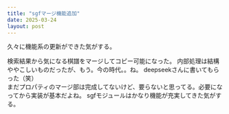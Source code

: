 ```yaml
---
title: "sgfマージ機能追加"
date: 2025-03-24
layout: post
---
```


久々に機能系の更新ができた気がする。

検索結果から気になる棋譜をマージしてコピー可能になった。
内部処理は結構ややこしいものだったが、もう。今の時代。。ね。
deepseekさんに書いてもらった（笑）  
まだプロパティのマージ部は完成してないけど、要らないと思ってる。必要になってから実装が基本だよね。
sgfモジュールはかなり機能が充実してきた気がする。
